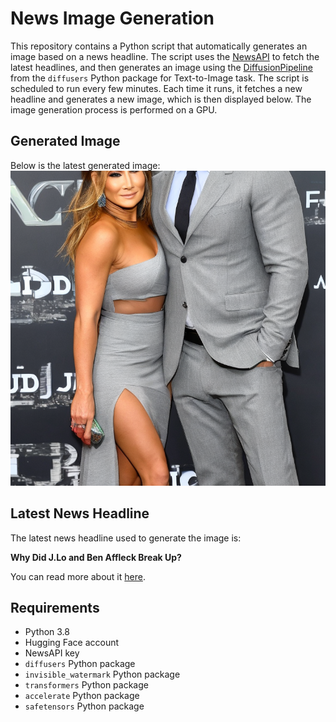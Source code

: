 # News Image Generation
This repository contains a Python script that automatically generates an image based on a news headline. The script uses the [NewsAPI](https://newsapi.org/) to fetch the latest headlines, and then generates an image using the [DiffusionPipeline](https://github.com/huggingface/diffusers) from the `diffusers` Python package for Text-to-Image task.
The script is scheduled to run every few minutes. Each time it runs, it fetches a new headline and generates a new image, which is then displayed below. The image generation process is performed on a GPU.

## Generated Image
Below is the latest generated image:
![Generated Image](image.png)

## Latest News Headline
The latest news headline used to generate the image is:

**Why Did J.Lo and Ben Affleck Break Up?**

You can read more about it [here](https://news.google.com/rss/articles/CBMigwFBVV95cUxNU1h3NWlqdlBwM3htaThqWHhxN0ZTVDRNYXIxcUJXbWowX1ZJZUd0SjN6MXFBX0gxNHM5QWRRTnBmNlVMdkV0RVF6X2xwMHNub3dSZWtQc0xRZGd6SWRJcENGcjNnc1MwdmdFM2xXOTRqa0kwMDVYelE3LVFIblJjVFIxYw?oc=5).

## Requirements
- Python 3.8
- Hugging Face account
- NewsAPI key
- `diffusers` Python package
- `invisible_watermark` Python package
- `transformers` Python package
- `accelerate` Python package
- `safetensors` Python package
